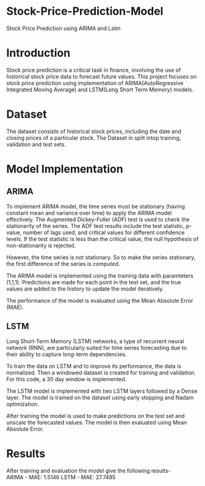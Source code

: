 # Stock-Price-Prediction-Model
Stock Price Prediction using ARIMA and Lstm

# Introduction
Stock price prediction is a critical task in finance, involving the use of historical stock price data to forecast future values. This project focuses on stock price prediction using implementation of ARIMA(AutoRegressive Integrated Moving Average) and LSTM(Long Short Term Memory) models.

# Dataset
The dataset consists of historical stock prices, including the date and closing prices of a particular stock. The Dataset in split intop training, validation and test sets.

# Model Implementation
## ARIMA
To implement ARIMA model, the time series must be stationary (having constant mean and variance over time) to apply the ARIMA model effectively. The Augmented Dickey-Fuller (ADF) test is used to check the stationarity of the series. The ADF test results include the test statistic, p-value, number of lags used, and critical values for different confidence levels. If the test statistic is less than the critical value, the null hypothesis of non-stationarity is rejected.

However, the time series is not stationary. So to make the series stationary, the first difference of the series is computed.

The ARIMA model is implemented using the training data with paramteters (1,1,1). Predictions are made for each point in the test set, and the true values are added to the history to update the model iteratively.

The performance of the model is evaluated using the Mean Absolute Error (MAE).

## LSTM
Long Short-Term Memory (LSTM) networks, a type of recurrent neural network (RNN), are particularly suited for time series forecasting due to their ability to capture long-term dependencies.

To train the data on LSTM and to improve its performance, the data is normalized. Then a windowed dataset is created for training and validation. For this code, a 30 day window is implemented.

The LSTM model is implemented with two LSTM layers followed by a Dense layer. The model is trained on the dataset using early stopping and Nadam optimization.

After training the model is used to make predictions on the test set and unscale the forecasted values. The model is then evaluated using Mean Absolute Error.

# Results
After training and evaluation the model give the following results-  
ARIMA - MAE: 1.5146
LSTM - MAE: 27.7485


